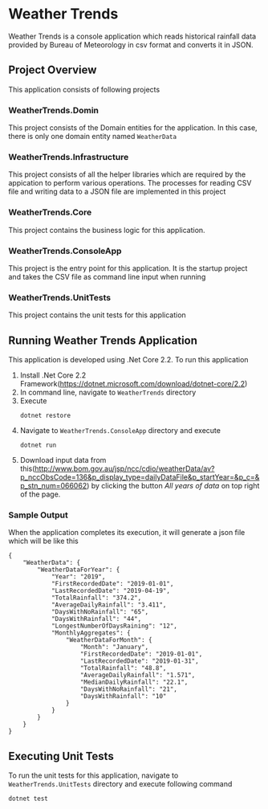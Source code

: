 # Weather Trends

Weather Trends is a console application which reads historical rainfall data provided by Bureau of Meteorology in csv format and converts it in JSON.

## Project Overview

This application consists of following projects

### WeatherTrends.Domin

This project consists of the Domain entities for the application. In this case, there is only one domain entity named `WeatherData`

### WeatherTrends.Infrastructure

This project consists of all the helper libraries which are required by the appication to perform various operations. The processes for reading CSV file and writing data to a JSON file are implemented in this project

### WeatherTrends.Core

This project contains the business logic for this application.

### WeatherTrends.ConsoleApp

This project is the entry point for this application. It is the startup project and takes the CSV file as command line input when running

### WeatherTrends.UnitTests

This project contains the unit tests for this application

## Running Weather Trends Application

This application is developed using .Net Core 2.2. To run this application 

1. Install .Net Core 2.2 Framework(https://dotnet.microsoft.com/download/dotnet-core/2.2)
2. In command line, navigate to `WeatherTrends` directory
3. Execute
    ```
    dotnet restore
    ```
4. Navigate to `WeatherTrends.ConsoleApp` directory and execute
    ```
    dotnet run
    ```
5. Download input data from  this(http://www.bom.gov.au/jsp/ncc/cdio/weatherData/av?p_nccObsCode=136&p_display_type=dailyDataFile&p_startYear=&p_c=&p_stn_num=066062) by clicking the button *All years of data* on top right of the page.

### Sample Output

When the application completes its execution, it will generate a json file which will be like this

```
{
    "WeatherData": {
        "WeatherDataForYear": {
            "Year": "2019",
            "FirstRecordedDate": "2019-01-01",
            "LastRecordedDate": "2019-04-19",
            "TotalRainfall": "374.2",
            "AverageDailyRainfall": "3.411",
            "DaysWithNoRainfall": "65",
            "DaysWithRainfall": "44",
            "LongestNumberOfDaysRaining": "12",
            "MonthlyAggregates": {
                "WeatherDataForMonth": {
                    "Month": "January",
                    "FirstRecordedDate": "2019-01-01",
                    "LastRecordedDate": "2019-01-31",
                    "TotalRainfall": "48.8",
                    "AverageDailyRainfall": "1.571",
                    "MedianDailyRainfall": "22.1",
                    "DaysWithNoRainfall": "21",
                    "DaysWithRainfall": "10"
                }
            }
        }
    }
}
```

## Executing Unit Tests

To run the unit tests for this application, navigate to `WeatherTrends.UnitTests` directory and execute following command
```
dotnet test
```